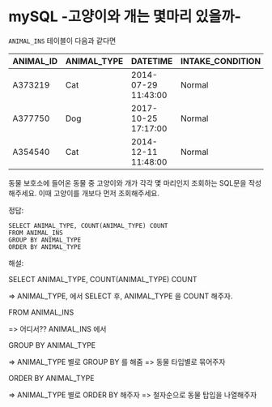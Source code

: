 #  mySQL -고양이와 개는 몇마리 있을까-

`ANIMAL_INS` 테이블이 다음과 같다면

| ANIMAL_ID | ANIMAL_TYPE | DATETIME            | INTAKE_CONDITION | NAME | SEX_UPON_INTAKE |
| --------- | ----------- | ------------------- | ---------------- | ---- | --------------- |
| A373219   | Cat         | 2014-07-29 11:43:00 | Normal           | Ella | Spayed Female   |
| A377750   | Dog         | 2017-10-25 17:17:00 | Normal           | Lucy | Spayed Female   |
| A354540   | Cat         | 2014-12-11 11:48:00 | Normal           | Tux  | Neutered Male   |

동물 보호소에 들어온 동물 중 고양이와 개가 각각 몇 마리인지 조회하는 SQL문을 작성해주세요. 이때 고양이를 개보다 먼저 조회해주세요.



정답:

```mysql
SELECT ANIMAL_TYPE, COUNT(ANIMAL_TYPE) COUNT
FROM ANIMAL_INS
GROUP BY ANIMAL_TYPE
ORDER BY ANIMAL_TYPE
```

해설:  

SELECT ANIMAL_TYPE, COUNT(ANIMAL_TYPE) COUNT 

=>  ANIMAL_TYPE,  에서 SELECT  후,  ANIMAL_TYPE 을 COUNT 해주자.



FROM ANIMAL_INS

=> 어디서?? ANIMAL_INS 에서



GROUP BY ANIMAL_TYPE

=> ANIMAL_TYPE 별로 GROUP BY  를 해줌 => 동물 타입별로 묶어주자



ORDER BY ANIMAL_TYPE

=> ANIMAL_TYPE  별로 ORDER BY 해주자 =>  철자순으로 동물 탑입을 나열해주자

